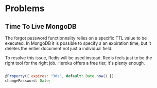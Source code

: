 # Problems

## Time To Live MongoDB

The forgot password functionnality relies on a specific TTL value to be executed. In MongoDB it is possible to specify a an expiration time, but it deletes the entier document not just a individual field.

To resolve this issue, Redis will be used instead. Redis feels just to be the right tool for the right job. Heroku offers a free tier, it's plenty enough.

```javascript

@Property({ expires: "30s", default: Date.now() })
changePassword: Date;
```
